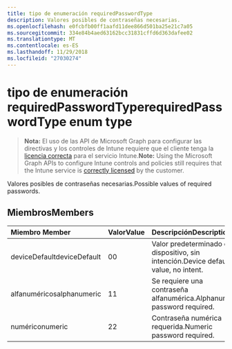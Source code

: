 ```yaml
---
title: tipo de enumeración requiredPasswordType
description: Valores posibles de contraseñas necesarias.
ms.openlocfilehash: e0fcbfb00ff1aafd11dee866d501ba25e21c7a05
ms.sourcegitcommit: 334e84b4aed63162bcc31831cffd6d363dafee02
ms.translationtype: MT
ms.contentlocale: es-ES
ms.lasthandoff: 11/29/2018
ms.locfileid: "27030274"
---
```

# <a name="requiredpasswordtype-enum-type"></a><span data-ttu-id="ae802-103">tipo de enumeración requiredPasswordType</span><span class="sxs-lookup"><span data-stu-id="ae802-103">requiredPasswordType enum type</span></span>

> <span data-ttu-id="ae802-104">**Nota:** El uso de las API de Microsoft Graph para configurar las directivas y los controles de Intune requiere que el cliente tenga la [licencia correcta](https://go.microsoft.com/fwlink/?linkid=839381) para el servicio Intune.</span><span class="sxs-lookup"><span data-stu-id="ae802-104">**Note:** Using the Microsoft Graph APIs to configure Intune controls and policies still requires that the Intune service is [correctly licensed](https://go.microsoft.com/fwlink/?linkid=839381) by the customer.</span></span>

<span data-ttu-id="ae802-105">Valores posibles de contraseñas necesarias.</span><span class="sxs-lookup"><span data-stu-id="ae802-105">Possible values of required passwords.</span></span>
## <a name="members"></a><span data-ttu-id="ae802-106">Miembros</span><span class="sxs-lookup"><span data-stu-id="ae802-106">Members</span></span>
|<span data-ttu-id="ae802-107">Miembro	</span><span class="sxs-lookup"><span data-stu-id="ae802-107">Member</span></span>|<span data-ttu-id="ae802-108">Valor</span><span class="sxs-lookup"><span data-stu-id="ae802-108">Value</span></span>|<span data-ttu-id="ae802-109">Descripción</span><span class="sxs-lookup"><span data-stu-id="ae802-109">Description</span></span>|
|:---|:---|:---|
|<span data-ttu-id="ae802-110">deviceDefault</span><span class="sxs-lookup"><span data-stu-id="ae802-110">deviceDefault</span></span>|<span data-ttu-id="ae802-111">0</span><span class="sxs-lookup"><span data-stu-id="ae802-111">0</span></span>|<span data-ttu-id="ae802-112">Valor predeterminado de dispositivo, sin intención.</span><span class="sxs-lookup"><span data-stu-id="ae802-112">Device default value, no intent.</span></span>|
|<span data-ttu-id="ae802-113">alfanuméricos</span><span class="sxs-lookup"><span data-stu-id="ae802-113">alphanumeric</span></span>|<span data-ttu-id="ae802-114">1</span><span class="sxs-lookup"><span data-stu-id="ae802-114">1</span></span>|<span data-ttu-id="ae802-115">Se requiere una contraseña alfanumérica.</span><span class="sxs-lookup"><span data-stu-id="ae802-115">Alphanumeric password required.</span></span>|
|<span data-ttu-id="ae802-116">numérico</span><span class="sxs-lookup"><span data-stu-id="ae802-116">numeric</span></span>|<span data-ttu-id="ae802-117">2</span><span class="sxs-lookup"><span data-stu-id="ae802-117">2</span></span>|<span data-ttu-id="ae802-118">Contraseña numérica requerida.</span><span class="sxs-lookup"><span data-stu-id="ae802-118">Numeric password required.</span></span>|



